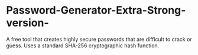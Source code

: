 # Password-Generator-Extra-Strong-version-
A free tool that creates highly secure passwords that are difficult to crack or guess. Uses a standard SHA-256 cryptographic hash function.
